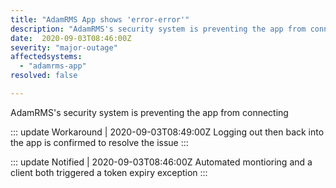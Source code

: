 ```yaml
---
title: "AdamRMS App shows 'error-error'"
description: "AdamRMS's security system is preventing the app from connecting"
date:  2020-09-03T08:46:00Z
severity: "major-outage"
affectedsystems:
  - "adamrms-app"
resolved: false

---
```


<!-- General content -->
AdamRMS's security system is preventing the app from connecting

<!--- language code: en -->

::: update Workaround | 2020-09-03T08:49:00Z
Logging out then back into the app is confirmed to resolve the issue
:::

::: update Notified | 2020-09-03T08:46:00Z
Automated montioring and a client both triggered a token expiry exception
:::
